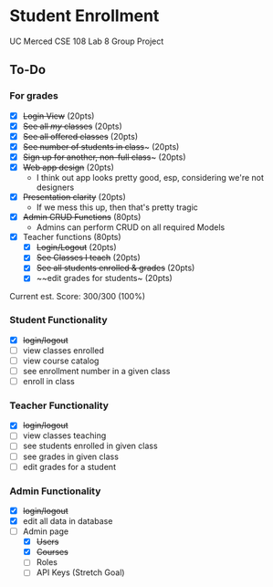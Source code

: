 # Student Enrollment

UC Merced CSE 108 Lab 8 Group Project

## To-Do

### For grades

- [X] ~~Login View~~ (20pts)
- [X] ~~See all *my* classes~~ (20pts)
- [X] ~~See all offered classes~~ (20pts)
- [X] ~~See number of students in class~~~ (20pts)
- [X] ~~Sign up for another, non-full class~~~ (20pts)
- [X] ~~Web app design~~ (20pts)
    - I think out app looks pretty good, esp, considering we're not designers
- [X] ~~Presentation clarity~~ (20pts)
    - If we mess this up, then that's pretty tragic
- [X] ~~Admin CRUD Functions~~ (80pts)
    - Admins can perform CRUD on all required Models
- [X] Teacher functions (80pts)
    - [X] ~~Login/Logout~~ (20pts)
    - [X] ~~See Classes I teach~~ (20pts)
    - [X] ~~See all students enrolled & grades~~ (20pts)
    - [X] ~~edit grades for students~ (20pts)

Current est. Score: 300/300 (100%)

### Student Functionality

- [X] ~~login/logout~~
- [ ] view classes enrolled
- [ ] view course catalog
- [ ] see enrollment number in a given class
- [ ] enroll in class

### Teacher Functionality

- [X] ~~login/logout~~
- [ ] view classes teaching
- [ ] see students enrolled in given class
- [ ] see grades in given class
- [ ] edit grades for a student

### Admin Functionality

- [X] ~~login/logout~~
- [X] edit all data in database
- [ ] Admin page
    - [X] ~~Users~~
    - [X] ~~Courses~~
    - [ ] Roles
    - [ ] API Keys (Stretch Goal)